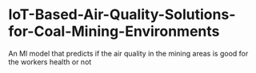 # IoT-Based-Air-Quality-Solutions-for-Coal-Mining-Environments
An Ml model that predicts if the air quality in the mining areas is good for the workers health or not
